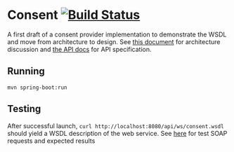 # Consent [![Build Status](https://travis-ci.org/andreskytt/consent.svg?branch=master)](https://travis-ci.org/andreskytt/consent)
A first draft of a consent provider implementation to demonstrate the WSDL and move from architecture to design. See [this document](consent_architecture.pdf) for architecture discussion and [the API docs](API.md) for API specification.

## Running
`mvn spring-boot:run`

## Testing
After successful launch, `curl http://localhost:8080/api/ws/consent.wsdl` should yield a WSDL description of the web service. See [here](src/test/java/com/proud/egov/ConsentRepositoryTest.java) for test SOAP requests and expected results
